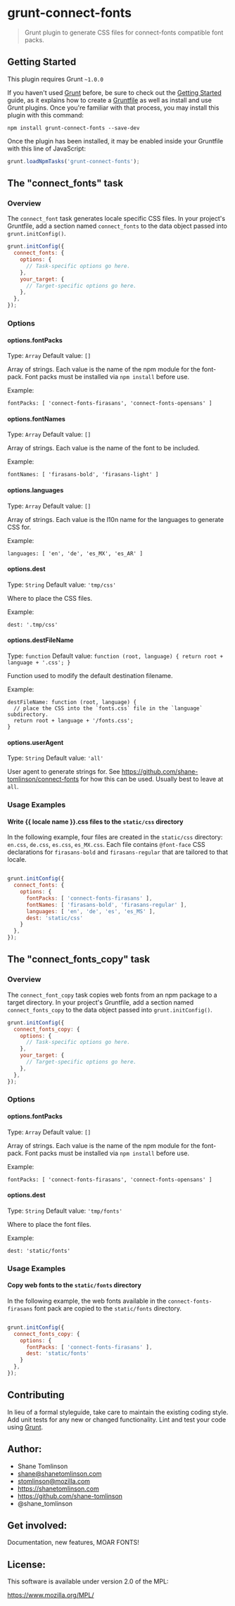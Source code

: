 # grunt-connect-fonts

> Grunt plugin to generate CSS files for connect-fonts compatible font packs.

## Getting Started
This plugin requires Grunt `~1.0.0`

If you haven't used [Grunt](http://gruntjs.com/) before, be sure to check out the [Getting Started](http://gruntjs.com/getting-started) guide, as it explains how to create a [Gruntfile](http://gruntjs.com/sample-gruntfile) as well as install and use Grunt plugins. Once you're familiar with that process, you may install this plugin with this command:

```shell
npm install grunt-connect-fonts --save-dev
```

Once the plugin has been installed, it may be enabled inside your Gruntfile with this line of JavaScript:

```js
grunt.loadNpmTasks('grunt-connect-fonts');
```

## The "connect_fonts" task

### Overview
The `connect_font` task generates locale specific CSS files. In your project's Gruntfile, add a section named `connect_fonts` to the data object passed into `grunt.initConfig()`.

```js
grunt.initConfig({
  connect_fonts: {
    options: {
      // Task-specific options go here.
    },
    your_target: {
      // Target-specific options go here.
    },
  },
});
```

### Options

#### options.fontPacks
Type: `Array`
Default value: `[]`

Array of strings. Each value is the name of the npm module for the font-pack. Font packs must be installed via `npm install` before use.

Example:
```
fontPacks: [ 'connect-fonts-firasans', 'connect-fonts-opensans' ]
```

#### options.fontNames
Type: `Array`
Default value: `[]`

Array of strings. Each value is the name of the font to be included.

Example:
```
fontNames: [ 'firasans-bold', 'firasans-light' ]
```
#### options.languages
Type: `Array`
Default value: `[]`

Array of strings. Each value is the l10n name for the languages to generate CSS for.

Example:
```
languages: [ 'en', 'de', 'es_MX', 'es_AR' ]
```

#### options.dest
Type: `String`
Default value: `'tmp/css'`

Where to place the CSS files.

Example:
```
dest: '.tmp/css'
```

#### options.destFileName
Type: `function`
Default value: `function (root, language) { return root + language + '.css'; }`

Function used to modify the default destination filename.

Example:
```
destFileName: function (root, language) {
  // place the CSS into the `fonts.css` file in the `language` subdirectory.
  return root + language + '/fonts.css';
}
```

#### options.userAgent
Type: `String`
Default value: `'all'`

User agent to generate strings for. See https://github.com/shane-tomlinson/connect-fonts for how this can be used. Usually best to leave at `all`.

### Usage Examples

#### Write {{ locale name }}.css files to the `static/css` directory

In the following example, four files are created in the `static/css` directory: `en.css`, `de.css`, `es.css`, `es_MX.css`. Each file contains `@font-face` CSS declarations for `firasans-bold` and `firasans-regular` that are tailored to that locale.

```js

grunt.initConfig({
  connect_fonts: {
    options: {
      fontPacks: [ 'connect-fonts-firasans' ],
      fontNames: [ 'firasans-bold', 'firasans-regular' ],
      languages: [ 'en', 'de', 'es', 'es_MS' ],
      dest: 'static/css'
    }
  },
});
```

## The "connect_fonts_copy" task

### Overview
The `connect_font_copy` task copies web fonts from an npm package to a target directory. In your project's Gruntfile, add a section named `connect_fonts_copy` to the data object passed into `grunt.initConfig()`.

```js
grunt.initConfig({
  connect_fonts_copy: {
    options: {
      // Task-specific options go here.
    },
    your_target: {
      // Target-specific options go here.
    },
  },
});
```

### Options

#### options.fontPacks
Type: `Array`
Default value: `[]`

Array of strings. Each value is the name of the npm module for the font-pack. Font packs must be installed via `npm install` before use.

Example:
```
fontPacks: [ 'connect-fonts-firasans', 'connect-fonts-opensans' ]
```


#### options.dest
Type: `String`
Default value: `'tmp/fonts'`

Where to place the font files.

Example:
```
dest: 'static/fonts'
```

### Usage Examples

#### Copy web fonts to the `static/fonts` directory

In the following example, the web fonts available in the `connect-fonts-firasans` font pack are copied to the `static/fonts` directory.

```js

grunt.initConfig({
  connect_fonts_copy: {
    options: {
      fontPacks: [ 'connect-fonts-firasans' ],
      dest: 'static/fonts'
    }
  },
});
```



## Contributing
In lieu of a formal styleguide, take care to maintain the existing coding style. Add unit tests for any new or changed functionality. Lint and test your code using [Grunt](http://gruntjs.com/).

## Author:
* Shane Tomlinson
* shane@shanetomlinson.com
* stomlinson@mozilla.com
* https://shanetomlinson.com
* https://github.com/shane-tomlinson
* @shane_tomlinson

## Get involved:

Documentation, new features, MOAR FONTS!

## License:
This software is available under version 2.0 of the MPL:

  https://www.mozilla.org/MPL/

